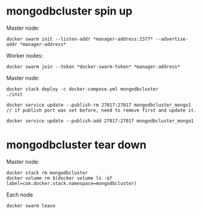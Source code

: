 # mongodbcluster spin up

Master node:
```
docker swarm init --listen-addr *manager-address:2377* --advertise-addr *manager-address*
```
Worker nodes:
```
docker swarm join --token *docker-swarm-token* *manager-address*
```

Master node:
```
docker stack deploy -c docker-compose.yml mongodbcluster
./init
```
```
docker service update --publish-rm 27017:27017 mongodbcluster_mongo1
// if publish port was set before, need to remove first and update it.

docker service update --publish-add 27017:27017 mongodbcluster_mongo1
```

# mongodbcluster tear down

Master node:
```
docker stack rm mongodbcluster
docker volume rm $(docker volume ls -qf label=com.docker.stack.namespace=mongodbcluster)
```

Each node
```
docker swarm leave
```
